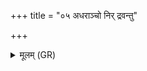 +++
title = "०५ अधराञ्चो निर् द्रवन्तु"

+++
<details><summary>मूलम् (GR)</summary>

अधराञ्चो निर् द्रवन्तु  
समित्या उलुलाकृताः ।  
अश्वत्थमित्रं पुरुषं  
ये वाचा पृतन्यान् ॥
</details>